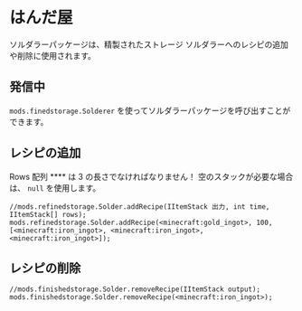 # はんだ屋

ソルダラーパッケージは、精製されたストレージ ソルダラーへのレシピの追加や削除に使用されます。

## 発信中

`mods.finedstorage.Solderer` を使ってソルダラーパッケージを呼び出すことができます。

## レシピの追加

Rows 配列 **** は 3 の長さでなければなりません！ 空のスタックが必要な場合は、 `null` を使用します。

```zenscript
//mods.refinedstorage.Solder.addRecipe(IItemStack 出力, int time, IItemStack[] rows);
mods.refinedstorage.Solder.addRecipe(<minecraft:gold_ingot>, 100, [<minecraft:iron_ingot>, <minecraft:iron_ingot>, <minecraft:iron_ingot>]);
```

## レシピの削除

```zenscript
//mods.finishedstorage.Solder.removeRecipe(IItemStack output);
mods.finishedstorage.Solder.removeRecipe(<minecraft:iron_ingot>);
```